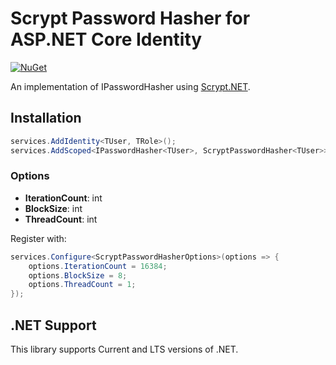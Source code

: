 # Scrypt Password Hasher for ASP.NET Core Identity

[![NuGet](https://img.shields.io/nuget/v/ScottBrady91.AspNetCore.Identity.ScryptPasswordHasher.svg)](https://www.nuget.org/packages/ScottBrady91.AspNetCore.Identity.ScryptPasswordHasher/)

An implementation of IPasswordHasher<TUser> using [Scrypt.NET](https://github.com/viniciuschiele/Scrypt).

## Installation

```csharp
services.AddIdentity<TUser, TRole>();
services.AddScoped<IPasswordHasher<TUser>, ScryptPasswordHasher<TUser>>();
```

### Options

- **IterationCount**: int
- **BlockSize**: int
- **ThreadCount**: int

Register with:

```csharp
services.Configure<ScryptPasswordHasherOptions>(options => {
    options.IterationCount = 16384;
    options.BlockSize = 8;
    options.ThreadCount = 1;
});
```

## .NET Support

This library supports Current and LTS versions of .NET.
